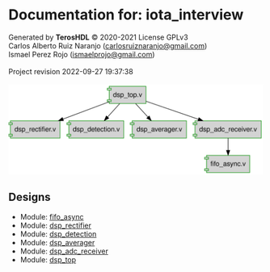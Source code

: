 # Documentation for: iota_interview

Generated by **TerosHDL** © 2020-2021 License GPLv3<br>Carlos Alberto Ruiz Naranjo (carlosruiznaranjo@gmail.com)<br>Ismael Perez Rojo (ismaelprojo@gmail.com)<br><br>Project revision 2022-09-27 19:37:38<br><br>
![system](./doc_internal/dependency_graph.svg "System")
## Designs

- Module: [fifo_async ](./doc_internal/fifo_async.md)
- Module: [dsp_rectifier ](./doc_internal/dsp_rectifier.md)
- Module: [dsp_detection ](./doc_internal/dsp_detection.md)
- Module: [dsp_averager ](./doc_internal/dsp_averager.md)
- Module: [dsp_adc_receiver ](./doc_internal/dsp_adc_receiver.md)
- Module: [dsp_top ](./doc_internal/dsp_top.md)

